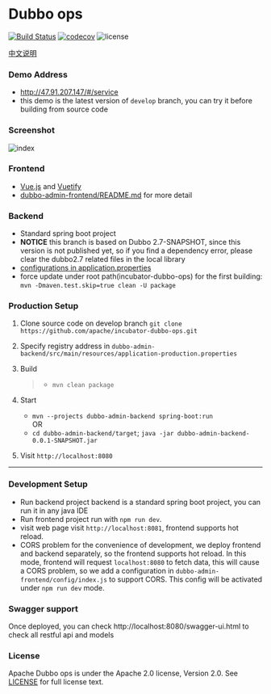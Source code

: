# Dubbo ops

[![Build Status](https://travis-ci.org/apache/incubator-dubbo-ops.svg?branch=develop)](https://travis-ci.org/apache/incubator-dubbo-ops)
[![codecov](https://codecov.io/gh/apache/incubator-dubbo-ops/branch/develop/graph/badge.svg)](https://codecov.io/gh/apache/incubator-dubbo-ops)
![license](https://img.shields.io/github/license/apache/incubator-dubbo-ops.svg)

[中文说明](README_ZH.md)
### Demo Address
* http://47.91.207.147/#/service
* this demo is the latest version of `develop` branch, you can try it before building from source code
### Screenshot

![index](https://raw.githubusercontent.com/apache/incubator-dubbo-ops/develop/doc/images/index.png)

### Frontend

- [Vue.js](https://vuejs.org) and [Vuetify](https://vuetifyjs.com)
- [dubbo-admin-frontend/README.md](dubbo-admin-frontend/README.md) for more detail

### Backend

* Standard spring boot project
* **NOTICE** this branch is based on Dubbo 2.7-SNAPSHOT, since this version is not published yet, so if you find a dependency error, please clear the dubbo2.7 related files in the local library
* [configurations in application.properties](https://github.com/apache/incubator-dubbo-ops/wiki/Dubbo-Admin-configuration)
* force update under root path(incubator-dubbo-ops) for the first building: `mvn -Dmaven.test.skip=true clean -U package`


### Production Setup

1. Clone source code on develop branch `git clone https://github.com/apache/incubator-dubbo-ops.git`
2. Specify registry address in `dubbo-admin-backend/src/main/resources/application-production.properties`
3. Build

    > - `mvn clean package`
4. Start 
    * `mvn --projects dubbo-admin-backend spring-boot:run`  
    OR
    * `cd dubbo-admin-backend/target`;   `java -jar dubbo-admin-backend-0.0.1-SNAPSHOT.jar`
5. Visit `http://localhost:8080`
---

### Development Setup
* Run backend project
   backend is a standard spring boot project, you can run it in any java IDE
* Run frontend project
  run with `npm run dev`.
* visit web page
  visit `http://localhost:8081`, frontend supports hot reload.
 * CORS problem
    for the convenience of development, we deploy frontend and backend separately, so the frontend supports hot reload. In this mode, frontend will request `localhost:8080` to fetch data, this will cause a CORS problem, so we add a configuration in `dubbo-admin-frontend/config/index.js` to support CORS. This config will be activated under `npm run dev` mode.

### Swagger support

Once deployed, you can check http://localhost:8080/swagger-ui.html to check all restful api and models


### License

Apache Dubbo ops is under the Apache 2.0 license, Version 2.0.
See [LICENSE](https://github.com/apache/incubator-dubbo-ops/blob/develop/LICENSE) for full license text.

